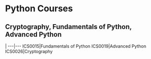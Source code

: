 # Python Courses
## Cryptography, Fundamentals of Python, Advanced Python


 | 
---|---
ICS0015|Fundamentals of Python
ICS0019|Advanced Python
ICS0026|Cryptography
